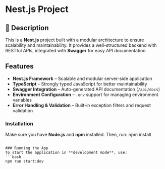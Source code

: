 # Nest.js Project

## 📜 Description
This is a **Nest.js** project built with a modular architecture to ensure scalability and maintainability. It provides a well-structured backend with RESTful APIs, integrated with **Swagger** for easy API documentation.

##  Features
- **Nest.js Framework** – Scalable and modular server-side application
- **TypeScript** – Strongly typed JavaScript for better maintainability
- **Swagger Integration** – Auto-generated API documentation (`/api/docs`)
- **Environment Configuration** – `.env` support for managing environment variables
- **Error Handling & Validation** – Built-in exception filters and request validation

###  Installation
Make sure you have **Node.js** and **npm** installed. Then, run:
npm install

```

### Running the App
To start the application in **development mode**, use:
```bash
npm run start:dev